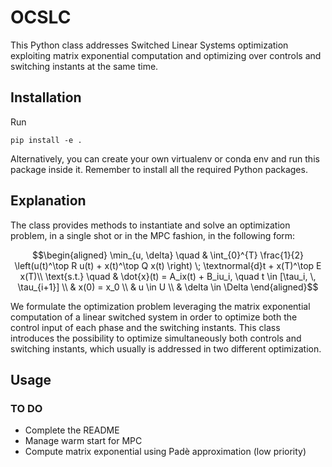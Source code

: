 # OCSLC
This Python class addresses Switched Linear Systems optimization exploiting matrix exponential computation and optimizing over controls and switching instants at the same time.

## Installation

Run
```shell
pip install -e .
```
Alternatively, you can create your own virtualenv or conda env and run this package inside it. Remember to install all the required Python packages.

## Explanation
The class provides methods to instantiate and solve an optimization problem, in a single shot or in the MPC fashion, in the following form:

```math
\begin{aligned}
\min_{u, \delta} \quad & \int_{0}^{T} \frac{1}{2} \left(u(t)^\top R u(t) + x(t)^\top Q x(t) \right) \; \textnormal{d}t + x(T)^\top E x(T)\\
\text{s.t.} \quad  & \dot{x}(t) = A_ix(t) + B_iu_i, \quad t \in [\tau_i, \, \tau_{i+1}] \\
& x(0) = x_0 \\
& u \in U \\
& \delta \in \Delta
\end{aligned}
```

We formulate the optimization problem leveraging the matrix exponential computation of a linear switched system in order to optimize both the control input of each phase and the switching instants.
This class introduces the possibility to optimize simultaneously both controls and switching instants, which usually is addressed in two different optimization.

## Usage


### TO DO
- Complete the README
- Manage warm start for MPC
- Compute matrix exponential using Padè approximation (low priority)